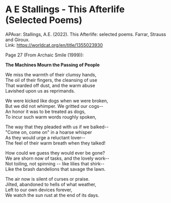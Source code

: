 # A E Stallings - This Afterlife (Selected Poems)

APAvar: Stallings, A.E. (2022). This Afterlife: selected poems. Farrar, Strauss and Giroux.  
Link: <https://worldcat.org/en/title/1355023930>  

Page 27 (From Archaic Smile (1999)):

**The Machines Mourn
the Passing of People**

We miss the warmth of their clumsy hands,  
The oil of their fingers, the cleansing of use  
That warded off dust, and the warm abuse  
Lavished upon us as reprimands.  

We were kicked like dogs when we were broken,  
But we did not whimper. We gritted our cogs--  
An honor it was to be treated as dogs,  
To incur such warm words roughly spoken,  

The way that they pleaded with us if we balked--  
"Come on, come on" in a hoarse whisper  
As they would urge a reluctant lover--  
The feel of their warm breath when they talked!  

How could we guess they would ever be gone?  
We are shorn now of tasks, and the lovely work--  
Not toiling, not spinning --  like lilies that shirk--  
Like the brash dandelions that savage the lawn.  

The air now is silent of curses or praise.  
Jilted, abandoned to hells of what weather,  
Left to our own devices forever,  
We watch the sun rust at the end of its days.  


